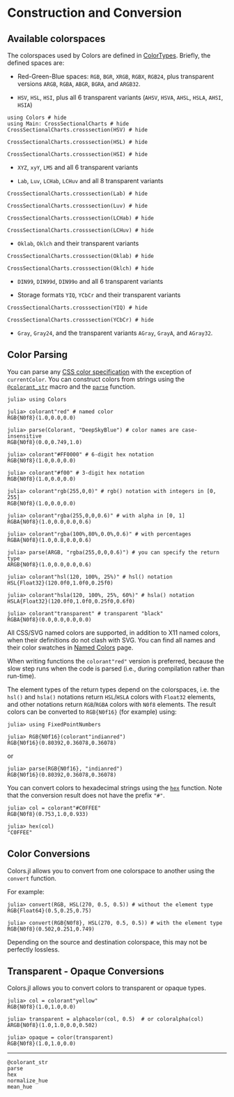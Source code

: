 # Construction and Conversion


## Available colorspaces

The colorspaces used by Colors are defined in [ColorTypes](https://github.com/JuliaGraphics/ColorTypes.jl). Briefly, the defined spaces are:

- Red-Green-Blue spaces: `RGB`, `BGR`, `XRGB`, `RGBX`, `RGB24`, plus transparent versions `ARGB`, `RGBA`, `ABGR`, `BGRA`, and `ARGB32`.

- `HSV`, `HSL`, `HSI`, plus all 6 transparent variants (`AHSV`, `HSVA`, `AHSL`, `HSLA`, `AHSI`, `HSIA`)
```@example cross
using Colors # hide
using Main: CrossSectionalCharts # hide
CrossSectionalCharts.crosssection(HSV) # hide
```
```@example cross
CrossSectionalCharts.crosssection(HSL) # hide
```
```@example cross
CrossSectionalCharts.crosssection(HSI) # hide
```
- `XYZ`, `xyY`, `LMS` and all 6 transparent variants

- `Lab`, `Luv`, `LCHab`, `LCHuv` and all 8 transparent variants
```@example cross
CrossSectionalCharts.crosssection(Lab) # hide
```
```@example cross
CrossSectionalCharts.crosssection(Luv) # hide
```
```@example cross
CrossSectionalCharts.crosssection(LCHab) # hide
```
```@example cross
CrossSectionalCharts.crosssection(LCHuv) # hide
```
- `Oklab`, `Oklch` and their transparent variants
```@example cross
CrossSectionalCharts.crosssection(Oklab) # hide
```
```@example cross
CrossSectionalCharts.crosssection(Oklch) # hide
```
- `DIN99`, `DIN99d`, `DIN99o` and all 6 transparent variants

- Storage formats `YIQ`, `YCbCr` and their transparent variants
```@example cross
CrossSectionalCharts.crosssection(YIQ) # hide
```
```@example cross
CrossSectionalCharts.crosssection(YCbCr) # hide
```
- `Gray`, `Gray24`, and the transparent variants `AGray`, `GrayA`, and `AGray32`.


## Color Parsing

You can parse any [CSS color specification](https://developer.mozilla.org/en-US/docs/CSS/color)
with the exception of `currentColor`. You can construct colors from strings
using the [`@colorant_str`](@ref) macro and the [`parse`](@ref) function.

```jldoctest example
julia> using Colors

julia> colorant"red" # named color
RGB{N0f8}(1.0,0.0,0.0)

julia> parse(Colorant, "DeepSkyBlue") # color names are case-insensitive
RGB{N0f8}(0.0,0.749,1.0)

julia> colorant"#FF0000" # 6-digit hex notation
RGB{N0f8}(1.0,0.0,0.0)

julia> colorant"#f00" # 3-digit hex notation
RGB{N0f8}(1.0,0.0,0.0)

julia> colorant"rgb(255,0,0)" # rgb() notation with integers in [0, 255]
RGB{N0f8}(1.0,0.0,0.0)

julia> colorant"rgba(255,0,0,0.6)" # with alpha in [0, 1]
RGBA{N0f8}(1.0,0.0,0.0,0.6)

julia> colorant"rgba(100%,80%,0.0%,0.6)" # with percentages
RGBA{N0f8}(1.0,0.8,0.0,0.6)

julia> parse(ARGB, "rgba(255,0,0,0.6)") # you can specify the return type
ARGB{N0f8}(1.0,0.0,0.0,0.6)

julia> colorant"hsl(120, 100%, 25%)" # hsl() notation
HSL{Float32}(120.0f0,1.0f0,0.25f0)

julia> colorant"hsla(120, 100%, 25%, 60%)" # hsla() notation
HSLA{Float32}(120.0f0,1.0f0,0.25f0,0.6f0)

julia> colorant"transparent" # transparent "black"
RGBA{N0f8}(0.0,0.0,0.0,0.0)
```

All CSS/SVG named colors are supported, in addition to X11 named colors, when their definitions do not clash with SVG.
You can find all names and their color swatches in [Named Colors](@ref) page.

When writing functions the `colorant"red"` version is preferred, because the slow step runs when the code is parsed (i.e., during compilation rather than run-time).

The element types of the return types depend on the colorspaces, i.e. the `hsl()`
and `hsla()` notations return `HSL`/`HSLA` colors with `Float32` elements, and
other notations return `RGB`/`RGBA` colors with `N0f8` elements. The result
colors can be converted to `RGB{N0f16}` (for example) using:

```jldoctest example
julia> using FixedPointNumbers

julia> RGB{N0f16}(colorant"indianred")
RGB{N0f16}(0.80392,0.36078,0.36078)
```
or
```jldoctest example
julia> parse(RGB{N0f16}, "indianred")
RGB{N0f16}(0.80392,0.36078,0.36078)
```


You can convert colors to hexadecimal strings using the [`hex`](@ref) function.
Note that the conversion result does not have the prefix `"#"`.

```jldoctest example
julia> col = colorant"#C0FFEE"
RGB{N0f8}(0.753,1.0,0.933)

julia> hex(col)
"C0FFEE"
```

## Color Conversions

Colors.jl allows you to convert from one colorspace to another using the `convert` function.

For example:

```jldoctest example
julia> convert(RGB, HSL(270, 0.5, 0.5)) # without the element type
RGB{Float64}(0.5,0.25,0.75)

julia> convert(RGB{N0f8}, HSL(270, 0.5, 0.5)) # with the element type
RGB{N0f8}(0.502,0.251,0.749)
```

Depending on the source and destination colorspace, this may not be perfectly lossless.

## Transparent - Opaque Conversions

Colors.jl allows you to convert colors to transparent or opaque types.

```jldoctest example
julia> col = colorant"yellow"
RGB{N0f8}(1.0,1.0,0.0)

julia> transparent = alphacolor(col, 0.5)  # or coloralpha(col)
ARGB{N0f8}(1.0,1.0,0.0,0.502)

julia> opaque = color(transparent)
RGB{N0f8}(1.0,1.0,0.0)
```

---

```@docs
@colorant_str
parse
hex
normalize_hue
mean_hue
```
